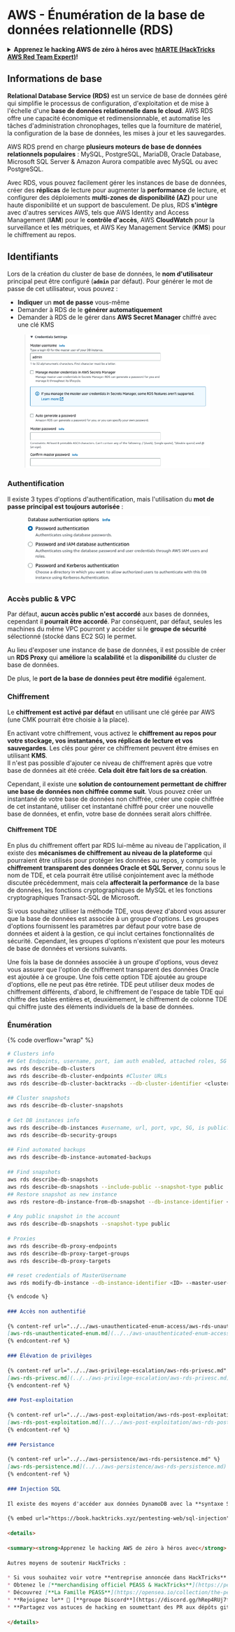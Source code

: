 # AWS - Énumération de la base de données relationnelle (RDS)

<details>

<summary><strong>Apprenez le hacking AWS de zéro à héros avec</strong> <a href="https://training.hacktricks.xyz/courses/arte"><strong>htARTE (HackTricks AWS Red Team Expert)</strong></a><strong>!</strong></summary>

Autres moyens de soutenir HackTricks :

* Si vous souhaitez voir votre **entreprise annoncée dans HackTricks** ou **télécharger HackTricks en PDF**, consultez les [**PLANS D'ABONNEMENT**](https://github.com/sponsors/carlospolop)!
* Obtenez le [**merchandising officiel PEASS & HackTricks**](https://peass.creator-spring.com)
* Découvrez [**La famille PEASS**](https://opensea.io/collection/the-peass-family), notre collection d'[**NFTs**](https://opensea.io/collection/the-peass-family) exclusifs
* **Rejoignez le** 💬 [**groupe Discord**](https://discord.gg/hRep4RUj7f) ou le [**groupe Telegram**](https://t.me/peass) ou **suivez** moi sur **Twitter** 🐦 [**@carlospolopm**](https://twitter.com/carlospolopm)**.**
* **Partagez vos astuces de hacking en soumettant des PR aux dépôts github** [**HackTricks**](https://github.com/carlospolop/hacktricks) et [**HackTricks Cloud**](https://github.com/carlospolop/hacktricks-cloud).

</details>

## Informations de base

**Relational Database Service (RDS)** est un service de base de données géré qui simplifie le processus de configuration, d'exploitation et de mise à l'échelle d'une **base de données relationnelle dans le cloud**. AWS RDS offre une capacité économique et redimensionnable, et automatise les tâches d'administration chronophages, telles que la fourniture de matériel, la configuration de la base de données, les mises à jour et les sauvegardes.

AWS RDS prend en charge **plusieurs moteurs de base de données relationnels populaires** : MySQL, PostgreSQL, MariaDB, Oracle Database, Microsoft SQL Server & Amazon Aurora compatible avec MySQL ou avec PostgreSQL.

Avec RDS, vous pouvez facilement gérer les instances de base de données, créer des **réplicas** de lecture pour augmenter la **performance** de lecture, et configurer des déploiements **multi-zones de disponibilité (AZ)** pour une haute disponibilité et un support de basculement. De plus, RDS **s'intègre** avec d'autres services AWS, tels que AWS Identity and Access Management (**IAM**) pour le **contrôle d'accès**, AWS **CloudWatch** pour la surveillance et les métriques, et AWS Key Management Service (**KMS**) pour le chiffrement au repos.

## Identifiants

Lors de la création du cluster de base de données, le **nom d'utilisateur** principal peut être configuré (**`admin`** par défaut). Pour générer le mot de passe de cet utilisateur, vous pouvez :

* **Indiquer** un **mot de passe** vous-même
* Demander à RDS de le **générer automatiquement**
* Demander à RDS de le gérer dans **AWS Secret Manager** chiffré avec une clé KMS

<figure><img src="../../../../.gitbook/assets/image (18) (1).png" alt=""><figcaption></figcaption></figure>

### Authentification

Il existe 3 types d'options d'authentification, mais l'utilisation du **mot de passe principal est toujours autorisée** :

<figure><img src="../../../../.gitbook/assets/image (19) (2).png" alt=""><figcaption></figcaption></figure>

### Accès public & VPC

Par défaut, **aucun accès public n'est accordé** aux bases de données, cependant il **pourrait être accordé**. Par conséquent, par défaut, seules les machines du même VPC pourront y accéder si le **groupe de sécurité** sélectionné (stocké dans EC2 SG) le permet.

Au lieu d'exposer une instance de base de données, il est possible de créer un **RDS Proxy** qui **améliore** la **scalabilité** et la **disponibilité** du cluster de base de données.

De plus, le **port de la base de données peut être modifié** également.

### Chiffrement

Le **chiffrement est activé par défaut** en utilisant une clé gérée par AWS (une CMK pourrait être choisie à la place).

En activant votre chiffrement, vous activez le **chiffrement au repos pour votre stockage, vos instantanés, vos réplicas de lecture et vos sauvegardes**. Les clés pour gérer ce chiffrement peuvent être émises en utilisant **KMS**.\
Il n'est pas possible d'ajouter ce niveau de chiffrement après que votre base de données ait été créée. **Cela doit être fait lors de sa création**.

Cependant, il existe une **solution de contournement permettant de chiffrer une base de données non chiffrée comme suit**. Vous pouvez créer un instantané de votre base de données non chiffrée, créer une copie chiffrée de cet instantané, utiliser cet instantané chiffré pour créer une nouvelle base de données, et enfin, votre base de données serait alors chiffrée.

#### Chiffrement TDE

En plus du chiffrement offert par RDS lui-même au niveau de l'application, il existe des **mécanismes de chiffrement au niveau de la plateforme** qui pourraient être utilisés pour protéger les données au repos, y compris le **chiffrement transparent des données Oracle et SQL Server**, connu sous le nom de TDE, et cela pourrait être utilisé conjointement avec la méthode discutée précédemment, mais cela **affecterait la performance** de la base de données, les fonctions cryptographiques de MySQL et les fonctions cryptographiques Transact-SQL de Microsoft.

Si vous souhaitez utiliser la méthode TDE, vous devez d'abord vous assurer que la base de données est associée à un groupe d'options. Les groupes d'options fournissent les paramètres par défaut pour votre base de données et aident à la gestion, ce qui inclut certaines fonctionnalités de sécurité. Cependant, les groupes d'options n'existent que pour les moteurs de base de données et versions suivants.

Une fois la base de données associée à un groupe d'options, vous devez vous assurer que l'option de chiffrement transparent des données Oracle est ajoutée à ce groupe. Une fois cette option TDE ajoutée au groupe d'options, elle ne peut pas être retirée. TDE peut utiliser deux modes de chiffrement différents, d'abord, le chiffrement de l'espace de table TDE qui chiffre des tables entières et, deuxièmement, le chiffrement de colonne TDE qui chiffre juste des éléments individuels de la base de données.

### Énumération

{% code overflow="wrap" %}
```bash
# Clusters info
## Get Endpoints, username, port, iam auth enabled, attached roles, SG
aws rds describe-db-clusters
aws rds describe-db-cluster-endpoints #Cluster URLs
aws rds describe-db-cluster-backtracks --db-cluster-identifier <cluster-name>

## Cluster snapshots
aws rds describe-db-cluster-snapshots

# Get DB instances info
aws rds describe-db-instances #username, url, port, vpc, SG, is public?
aws rds describe-db-security-groups

## Find automated backups
aws rds describe-db-instance-automated-backups

## Find snapshots
aws rds describe-db-snapshots
aws rds describe-db-snapshots --include-public --snapshot-type public
## Restore snapshot as new instance
aws rds restore-db-instance-from-db-snapshot --db-instance-identifier <ID> --db-snapshot-identifier <ID> --availability-zone us-west-2a

# Any public snapshot in the account
aws rds describe-db-snapshots --snapshot-type public

# Proxies
aws rds describe-db-proxy-endpoints
aws rds describe-db-proxy-target-groups
aws rds describe-db-proxy-targets

## reset credentials of MasterUsername
aws rds modify-db-instance --db-instance-identifier <ID> --master-user-password <NewPassword> --apply-immediately
```
```markdown
{% endcode %}

### Accès non authentifié

{% content-ref url="../../aws-unauthenticated-enum-access/aws-rds-unauthenticated-enum.md" %}
[aws-rds-unauthenticated-enum.md](../../aws-unauthenticated-enum-access/aws-rds-unauthenticated-enum.md)
{% endcontent-ref %}

### Élévation de privilèges

{% content-ref url="../../aws-privilege-escalation/aws-rds-privesc.md" %}
[aws-rds-privesc.md](../../aws-privilege-escalation/aws-rds-privesc.md)
{% endcontent-ref %}

### Post-exploitation

{% content-ref url="../../aws-post-exploitation/aws-rds-post-exploitation.md" %}
[aws-rds-post-exploitation.md](../../aws-post-exploitation/aws-rds-post-exploitation.md)
{% endcontent-ref %}

### Persistance

{% content-ref url="../../aws-persistence/aws-rds-persistence.md" %}
[aws-rds-persistence.md](../../aws-persistence/aws-rds-persistence.md)
{% endcontent-ref %}

### Injection SQL

Il existe des moyens d'accéder aux données DynamoDB avec la **syntaxe SQL**, donc, les **injections SQL typiques sont également possibles**.

{% embed url="https://book.hacktricks.xyz/pentesting-web/sql-injection" %}

<details>

<summary><strong>Apprenez le hacking AWS de zéro à héros avec</strong> <a href="https://training.hacktricks.xyz/courses/arte"><strong>htARTE (HackTricks AWS Red Team Expert)</strong></a><strong>!</strong></summary>

Autres moyens de soutenir HackTricks :

* Si vous souhaitez voir votre **entreprise annoncée dans HackTricks** ou **télécharger HackTricks en PDF**, consultez les [**PLANS D'ABONNEMENT**](https://github.com/sponsors/carlospolop)!
* Obtenez le [**merchandising officiel PEASS & HackTricks**](https://peass.creator-spring.com)
* Découvrez [**La Famille PEASS**](https://opensea.io/collection/the-peass-family), notre collection d'[**NFTs**](https://opensea.io/collection/the-peass-family) exclusifs
* **Rejoignez le** 💬 [**groupe Discord**](https://discord.gg/hRep4RUj7f) ou le [**groupe Telegram**](https://t.me/peass) ou **suivez** moi sur **Twitter** 🐦 [**@carlospolopm**](https://twitter.com/carlospolopm)**.**
* **Partagez vos astuces de hacking en soumettant des PR aux dépôts github** [**HackTricks**](https://github.com/carlospolop/hacktricks) et [**HackTricks Cloud**](https://github.com/carlospolop/hacktricks-cloud).

</details>
```
